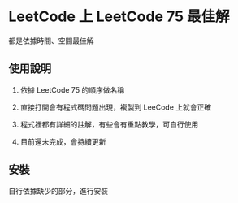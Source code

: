 # LeetCode 上 LeetCode 75 最佳解
都是依據時間、空間最佳解

## 使用說明
1. 依據 LeetCode 75 的順序做名稱

2. 直接打開會有程式碼問題出現，複製到 LeeCode 上就會正確

3. 程式裡都有詳細的註解，有些會有重點教學，可自行使用

4. 目前還未完成，會持續更新

## 安裝

自行依據缺少的部分，進行安裝
